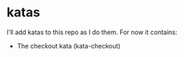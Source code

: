 katas
===

I'll add katas to this repo as I do them. For now it contains:

 - The checkout kata (kata-checkout)